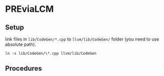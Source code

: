 # PREviaLCM

## Setup  
link files in `lib/CodeGen/*.cpp` to `llvm/lib/CodeGen/` folder (you need to use absolute path).

```
ln -s lib/CodeGen/\*.cpp llvm/lib/CodeGen
```


## Procedures
